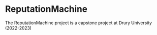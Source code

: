 # ReputationMachine
The ReputationMachine project is a capstone project at Drury University (2022-2023)
